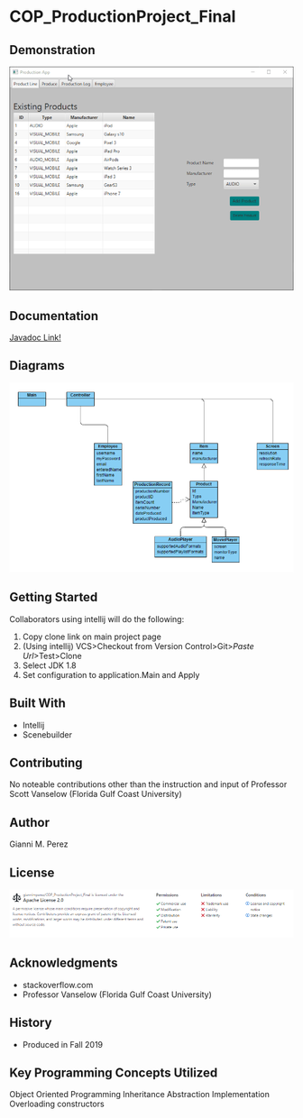 # COP_ProductionProject_Final




## Demonstration
![Alt text](K0bHiejnQJ.gif)


## Documentation
[Javadoc Link!](https://giannimperez.github.io/COP_ProductionProject_Final/index.html)


## Diagrams
![Alt text](ClassDiagram.PNG)


## Getting Started
Collaborators using intellij will do the following:
1. Copy clone link on main project page
2. (Using intellij) VCS>Checkout from Version Control>Git>*Paste Url*>Test>Clone
3. Select JDK 1.8
4. Set configuration to application.Main and Apply


## Built With
* Intellij
* Scenebuilder


## Contributing
No noteable contributions other than the instruction and input of Professor Scott Vanselow (Florida Gulf Coast University)


## Author
Gianni M. Perez


## License
![Alt text](License.PNG)


## Acknowledgments
* stackoverflow.com
* Professor Vanselow (Florida Gulf Coast University)


## History
* Produced in Fall 2019


## Key Programming Concepts Utilized
Object Oriented Programming
Inheritance
Abstraction
Implementation
Overloading constructors



